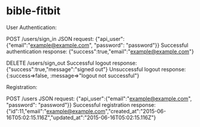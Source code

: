 # bible-fitbit

User Authentication:

POST /users/sign_in
JSON request:
{"api_user":{"email":"example@example.com", "password": "password"}}
Successful authentication response:
{"success":true,"email":"example@example.com"}

DELETE /users/sign_out
Successful logout response:
{"success":true,"message":"signed out"}
Unsuccessful logout response:
{:success=>false, :message=>"logout not successful"}

Registration:

POST /users
JSON request: {"api_user":{"email":"example@example.com", "password": "password"}}
Successful registration response:
{"id":11,"email":"example@example.com","created_at":"2015-06-16T05:02:15.116Z","updated_at":"2015-06-16T05:02:15.116Z"}
